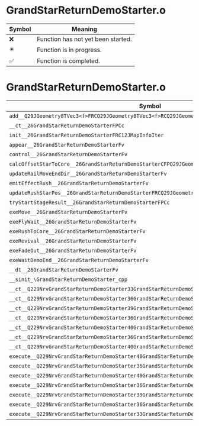 # GrandStarReturnDemoStarter.o
| Symbol | Meaning 
| ------------- | ------------- 
| :x: | Function has not yet been started. 
| :eight_pointed_black_star: | Function is in progress. 
| :white_check_mark: | Function is completed. 


# GrandStarReturnDemoStarter.o
| Symbol | Decompiled? |
| ------------- | ------------- |
| `add__Q29JGeometry8TVec3<f>FRCQ29JGeometry8TVec3<f>RCQ29JGeometry8TVec3<f>` | :x: |
| `__ct__26GrandStarReturnDemoStarterFPCc` | :x: |
| `init__26GrandStarReturnDemoStarterFRC12JMapInfoIter` | :x: |
| `appear__26GrandStarReturnDemoStarterFv` | :x: |
| `control__26GrandStarReturnDemoStarterFv` | :x: |
| `calcOffsetStarToCore__26GrandStarReturnDemoStarterCFPQ29JGeometry8TVec3<f>` | :x: |
| `updateRailMoveEndDir__26GrandStarReturnDemoStarterFv` | :x: |
| `emitEffectRush__26GrandStarReturnDemoStarterFv` | :x: |
| `updateRushStarPos__26GrandStarReturnDemoStarterFRCQ29JGeometry8TVec3<f>l` | :x: |
| `tryStartStageResult__26GrandStarReturnDemoStarterFPCc` | :x: |
| `exeMove__26GrandStarReturnDemoStarterFv` | :x: |
| `exeFlyWait__26GrandStarReturnDemoStarterFv` | :x: |
| `exeRushToCore__26GrandStarReturnDemoStarterFv` | :x: |
| `exeRevival__26GrandStarReturnDemoStarterFv` | :x: |
| `exeFadeOut__26GrandStarReturnDemoStarterFv` | :x: |
| `exeWaitDemoEnd__26GrandStarReturnDemoStarterFv` | :x: |
| `__dt__26GrandStarReturnDemoStarterFv` | :x: |
| `__sinit_\GrandStarReturnDemoStarter_cpp` | :x: |
| `__ct__Q229NrvGrandStarReturnDemoStarter33GrandStarReturnDemoStarterNrvMoveFv` | :x: |
| `__ct__Q229NrvGrandStarReturnDemoStarter36GrandStarReturnDemoStarterNrvFlyWaitFv` | :x: |
| `__ct__Q229NrvGrandStarReturnDemoStarter39GrandStarReturnDemoStarterNrvRushToCoreFv` | :x: |
| `__ct__Q229NrvGrandStarReturnDemoStarter36GrandStarReturnDemoStarterNrvRevivalFv` | :x: |
| `__ct__Q229NrvGrandStarReturnDemoStarter40GrandStarReturnDemoStarterNrvStageResultFv` | :x: |
| `__ct__Q229NrvGrandStarReturnDemoStarter36GrandStarReturnDemoStarterNrvFadeOutFv` | :x: |
| `__ct__Q229NrvGrandStarReturnDemoStarter40GrandStarReturnDemoStarterNrvWaitDemoEndFv` | :x: |
| `execute__Q229NrvGrandStarReturnDemoStarter40GrandStarReturnDemoStarterNrvWaitDemoEndCFP5Spine` | :x: |
| `execute__Q229NrvGrandStarReturnDemoStarter36GrandStarReturnDemoStarterNrvFadeOutCFP5Spine` | :x: |
| `execute__Q229NrvGrandStarReturnDemoStarter40GrandStarReturnDemoStarterNrvStageResultCFP5Spine` | :x: |
| `execute__Q229NrvGrandStarReturnDemoStarter36GrandStarReturnDemoStarterNrvRevivalCFP5Spine` | :x: |
| `execute__Q229NrvGrandStarReturnDemoStarter39GrandStarReturnDemoStarterNrvRushToCoreCFP5Spine` | :x: |
| `execute__Q229NrvGrandStarReturnDemoStarter36GrandStarReturnDemoStarterNrvFlyWaitCFP5Spine` | :x: |
| `execute__Q229NrvGrandStarReturnDemoStarter33GrandStarReturnDemoStarterNrvMoveCFP5Spine` | :x: |
